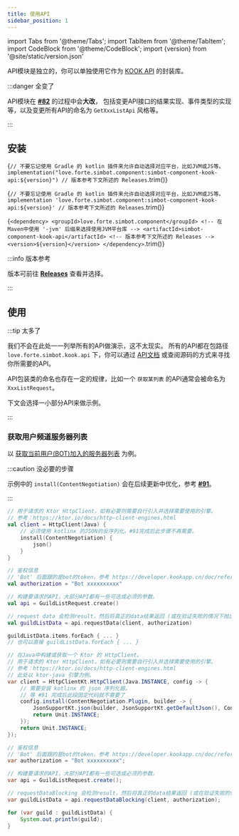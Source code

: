 ```yaml
---
title: 使用API
sidebar_position: 1
---
```


import Tabs from '@theme/Tabs';
import TabItem from '@theme/TabItem';
import CodeBlock from '@theme/CodeBlock';
import {version} from '@site/static/version.json'

API模块是独立的，你可以单独使用它作为 [KOOK API](https://developer.kookapp.cn/doc/) 的封装库。

:::danger 全变了

API模块在 [**#82**](https://github.com/simple-robot/simbot-component-kook/issues/82) 的过程中会**大改**，
包括变更API接口的结果实现、事件类型的实现等，以及变更所有API的命名为 `GetXxxListApi` 风格等。

:::

## 安装

<Tabs groupId="use-dependency">
<TabItem value="Gradle Kotlin DSL">

<CodeBlock language="kotlin">{`
// 不要忘记使用 Gradle 的 kotlin 插件来允许自动选择对应平台，比如JVM或JS等。
implementation("love.forte.simbot.component:simbot-component-kook-api:${version}") // 版本参考下文所述的 Releases
`.trim()}</CodeBlock>

</TabItem>
<TabItem value="Gradle Groovy">

<CodeBlock language="gradle">{`
// 不要忘记使用 Gradle 的 kotlin 插件来允许自动选择对应平台，比如JVM或JS等。
implementation 'love.forte.simbot.component:simbot-component-kook-api:${version}' // 版本参考下文所述的 Releases
`.trim()}</CodeBlock>

</TabItem>
<TabItem value="Maven">

<CodeBlock language="xml">{`
<dependency>
    <groupId>love.forte.simbot.component</groupId>
    <!-- 在Maven中使用 '-jvm' 后缀来选择使用JVM平台库 -->
    <artifactId>simbot-component-kook-api</artifactId>
    <!-- 版本参考下文所述的 Releases -->
    <version>${version}</version>
</dependency>
`.trim()}</CodeBlock>

</TabItem>
</Tabs>


:::info 版本参考

版本可前往 [**Releases**](https://github.com/simple-robot/simbot-component-kook/releases) 查看并选择。

:::

## 使用

:::tip 太多了

我们不会在此处一一列举所有的API做演示，这不太现实。
所有的API都在包路径 `love.forte.simbot.kook.api` 下，你可以通过 [API文档](https://docs.simbot.forte.love/) 或查阅源码的方式来寻找你所需要的API。

API包装类的命名也存在一定的规律，比如一个 `获取某列表` 的API通常会被命名为 `XxxListRequest`。

下文会选择一小部分API来做示例。

:::

### 获取用户频道服务器列表

以 [获取当前用户(BOT)加入的服务器列表](https://developer.kookapp.cn/doc/http/guild#%E8%8E%B7%E5%8F%96%E5%BD%93%E5%89%8D%E7%94%A8%E6%88%B7%E5%8A%A0%E5%85%A5%E7%9A%84%E6%9C%8D%E5%8A%A1%E5%99%A8%E5%88%97%E8%A1%A8) 为例。


:::caution 没必要的步骤

示例中的 `install(ContentNegotiation)` 会在后续更新中优化，参考 [**#91**](https://github.com/simple-robot/simbot-component-kook/issues/91)。

:::

<Tabs groupId="code">
<TabItem value="Kotlin">

```kotlin
// 用于请求的 Ktor HttpClient，如有必要则需要自行引入并选择需要使用的引擎。
// 参考：https://ktor.io/docs/http-client-engines.html
val client = HttpClient(Java) {
    // 必须使用 kotlinx 的JSON的反序列化。#91完成后此步骤不再需要。
    install(ContentNegotiation) {
        json()
    }
}

// 鉴权信息
// 'Bot' 后面跟的是bot的token，参考 https://developer.kookapp.cn/doc/reference
val authorization = "Bot xxxxxxxxxx"

// 构建要请求的API，大部分API都有一些可选或必须的参数。
val api = GuildListRequest.create()

// request data 会检测result，然后将真正的data结果返回 (或在验证失败的情况下抛出异常)
val guildListData = api.requestData(client, authorization)

guildListData.items.forEach { ... }
// 也可以直接 guildListData.forEach { ... }
```

</TabItem>
<TabItem value="Java">

```java
// 在Java中构建或获取一个 Ktor 的 HttpClient。
// 用于请求的 Ktor HttpClient，如有必要则需要自行引入并选择需要使用的引擎。
// 参考：https://ktor.io/docs/http-client-engines.html
// 此处以 ktor-java 引擎为例。
var client = HttpClientKt.HttpClient(Java.INSTANCE, config -> {
    // 需要安装 kotlinx 的 json 序列化器。
    // 等 #91 完成后此段固定代码就不需要了
    config.install(ContentNegotiation.Plugin, builder -> {
        JsonSupportKt.json(builder, JsonSupportKt.getDefaultJson(), ContentType.Application.INSTANCE.getJson());
        return Unit.INSTANCE;
    });
    return Unit.INSTANCE;
});

// 鉴权信息
// 'Bot' 后面跟的是bot的token，参考 https://developer.kookapp.cn/doc/reference
var authorization = "Bot xxxxxxxxxx";

// 构建要请求的API，大部分API都有一些可选或必须的参数。
var api = GuildListRequest.create();

// requestDataBlocking 会检测result，然后将真正的data结果返回 (或在验证失败的情况下抛出异常)
var guildListData = api.requestDataBlocking(client, authorization);

for (var guild : guildListData) {
    System.out.println(guild);
}
```

</TabItem>
</Tabs>

